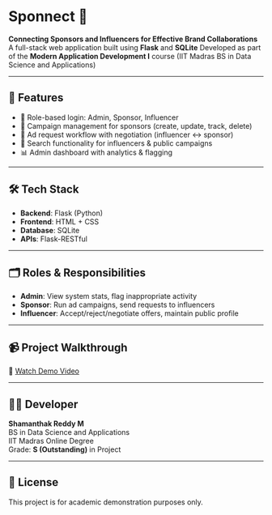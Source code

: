 # Sponnect 🎯

**Connecting Sponsors and Influencers for Effective Brand Collaborations**  
A full-stack web application built using **Flask** and **SQLite**
Developed as part of the **Modern Application Development I** course  (IIT Madras BS in Data Science and Applications)

---

## 🚀 Features

- 🔐 Role-based login: Admin, Sponsor, Influencer
- 📢 Campaign management for sponsors (create, update, track, delete)
- 🤝 Ad request workflow with negotiation (influencer ↔ sponsor)
- 🔎 Search functionality for influencers & public campaigns
- 📊 Admin dashboard with analytics & flagging

---

## 🛠️ Tech Stack

- **Backend**: Flask (Python)
- **Frontend**: HTML + CSS
- **Database**: SQLite
- **APIs**: Flask-RESTful

---

## 🗂️ Roles & Responsibilities

- **Admin**: View system stats, flag inappropriate activity
- **Sponsor**: Run ad campaigns, send requests to influencers
- **Influencer**: Accept/reject/negotiate offers, maintain public profile

---

## 📹 Project Walkthrough

🎥 [Watch Demo Video](https://drive.google.com/file/d/1h2IRycdj6vANv9R-9_zE6eMRpsFIL2ee/view?usp=sharing)

---

## 👨‍💻 Developer

**Shamanthak Reddy M**  
BS in Data Science and Applications  
IIT Madras Online Degree  
Grade: **S (Outstanding)** in Project

---

## 📄 License

This project is for academic demonstration purposes only.
